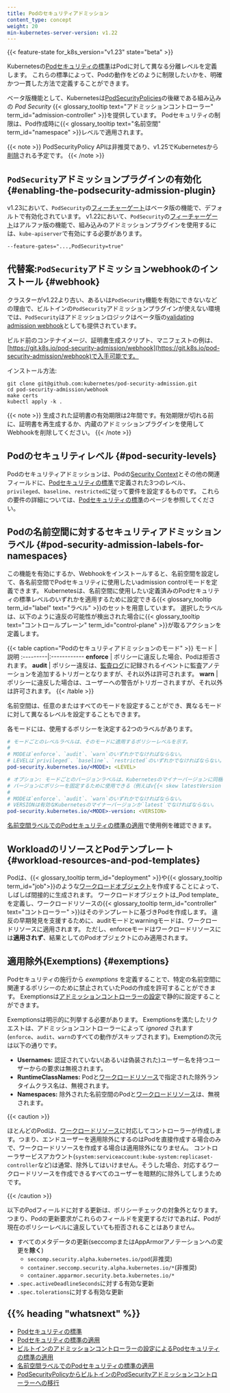 ```yaml
---
title: Podのセキュリティアドミッション
content_type: concept
weight: 20
min-kubernetes-server-version: v1.22
---
```



<!-- overview -->

{{< feature-state for_k8s_version="v1.23" state="beta" >}}

Kubernetesの[Podセキュリティの標準](/ja/docs/concepts/security/pod-security-standards/)はPodに対して異なる分離レベルを定義します。
これらの標準によって、Podの動作をどのように制限したいかを、明確かつ一貫した方法で定義することができます。

ベータ版機能として、Kubernetesは[PodSecurityPolicies](/docs/concepts/policy/pod-security-policy/)の後継である組み込みの _Pod Security_ {{< glossary_tooltip text="アドミッションコントローラー" term_id="admission-controller" >}}を提供しています。
Podセキュリティの制限は、Pod作成時に{{< glossary_tooltip text="名前空間" term_id="namespace" >}}レベルで適用されます。

{{< note >}}
PodSecurityPolicy APIは非推奨であり、v1.25でKubernetesから[削除](/docs/reference/using-api/deprecation-guide/#v1-25)される予定です。
{{< /note >}}


<!-- body -->

## `PodSecurity`アドミッションプラグインの有効化 {#enabling-the-podsecurity-admission-plugin}
v1.23において、`PodSecurity`の[フィーチャーゲート](/ja/docs/reference/command-line-tools-reference/feature-gates/)はベータ版の機能で、デフォルトで有効化されています。
v1.22において、`PodSecurity`の[フィーチャーゲート](/ja/docs/reference/command-line-tools-reference/feature-gates/)はアルファ版の機能で、組み込みのアドミッションプラグインを使用するには、`kube-apiserver`で有効にする必要があります。

```shell
--feature-gates="...,PodSecurity=true"
```

## 代替案:`PodSecurity`アドミッションwebhookのインストール {#webhook}

クラスターがv1.22より古い、あるいは`PodSecurity`機能を有効にできないなどの理由で、ビルトインの`PodSecurity`アドミッションプラグインが使えない環境では、`PodSecurity`はアドミッションロジックはベータ版の[validating admission webhook](https://git.k8s.io/pod-security-admission/webhook)としても提供されています。

ビルド前のコンテナイメージ、証明書生成スクリプト、マニフェストの例は、[https://git.k8s.io/pod-security-admission/webhook](https://git.k8s.io/pod-security-admission/webhook)で入手可能です。


インストール方法:
```shell
git clone git@github.com:kubernetes/pod-security-admission.git
cd pod-security-admission/webhook
make certs
kubectl apply -k .
```

{{< note >}}
生成された証明書の有効期限は2年間です。有効期限が切れる前に、証明書を再生成するか、内蔵のアドミッションプラグインを使用してWebhookを削除してください。
{{< /note >}}

## Podのセキュリティレベル {#pod-security-levels}

Podのセキュリティアドミッションは、Podの[Security Context](/docs/tasks/configure-pod-container/security-context/)とその他の関連フィールドに、[Podセキュリティの標準](/ja/docs/concepts/security/pod-security-standards)で定義された3つのレベル、`privileged`、`baseline`、`restricted`に従って要件を設定するものです。
これらの要件の詳細については、[Podセキュリティの標準](/ja/docs/concepts/security/pod-security-standards)のページを参照してください。

## Podの名前空間に対するセキュリティアドミッションラベル {#pod-security-admission-labels-for-namespaces}

この機能を有効にするか、Webhookをインストールすると、名前空間を設定して、各名前空間でPodセキュリティに使用したいadmission controlモードを定義できます。
Kubernetesは、名前空間に使用したい定義済みのPodセキュリティの標準レベルのいずれかを適用するために設定できる{{< glossary_tooltip term_id="label" text="ラベル" >}}のセットを用意しています。
選択したラベルは、以下のように違反の可能性が検出された場合に{{< glossary_tooltip text="コントロールプレーン" term_id="control-plane" >}}が取るアクションを定義します。

{{< table caption="Podのセキュリティアドミッションのモード" >}}
モード | 説明
:---------|:------------
**enforce** | ポリシーに違反した場合、Podは拒否されます。
**audit** | ポリシー違反は、[監査ログ](/ja/docs/tasks/debug-application-cluster/audit/)に記録されるイベントに監査アノテーションを追加するトリガーとなりますが、それ以外は許可されます。
**warn** | ポリシーに違反した場合は、ユーザーへの警告がトリガーされますが、それ以外は許可されます。
{{< /table >}}

名前空間は、任意のまたはすべてのモードを設定することができ、異なるモードに対して異なるレベルを設定することもできます。

各モードには、使用するポリシーを決定する2つのラベルがあります。
```yaml
# モードごとのレベルラベルは、そのモードに適用するポリシーレベルを示す。
#
# MODEは`enforce`、`audit`、`warn`のいずれかでなければならない。
# LEVELは`privileged`、`baseline`、`restricted`のいずれかでなければならない。
pod-security.kubernetes.io/<MODE>: <LEVEL>

# オプション: モードごとのバージョンラベルは、Kubernetesのマイナーバージョンに同梱される
# バージョンにポリシーを固定するために使用できる（例えばv{{< skew latestVersion >}}など）。
#
# MODEは`enforce`、`audit`、`warn`のいずれかでなければならない。
# VERSIONは有効なKubernetesのマイナーバージョンか`latest`でなければならない。
pod-security.kubernetes.io/<MODE>-version: <VERSION>
```

[名前空間ラベルでのPodセキュリティの標準の適用](/docs/tasks/configure-pod-container/enforce-standards-namespace-labels)で使用例を確認できます。


## WorkloadのリソースとPodテンプレート {#workload-resources-and-pod-templates}

Podは、{{< glossary_tooltip term_id="deployment" >}}や{{< glossary_tooltip term_id="job">}}のような[ワークロードオブジェクト](/ja/docs/concepts/workloads/controllers/)を作成することによって、しばしば間接的に生成されます。
ワークロードオブジェクトは_Pod template_を定義し、ワークロードリソースの{{< glossary_tooltip term_id="controller" text="コントローラー" >}}はそのテンプレートに基づきPodを作成します。
違反の早期発見を支援するために、auditモードとwarningモードは、ワークロードリソースに適用されます。
ただし、enforceモードはワークロードリソースには**適用されず**、結果としてのPodオブジェクトにのみ適用されます。

## 適用除外(Exemptions) {#exemptions}

Podセキュリティの施行から _exemptions_ を定義することで、特定の名前空間に関連するポリシーのために禁止されていたPodの作成を許可することができます。
Exemptionsは[アドミッションコントローラーの設定](/docs/tasks/configure-pod-container/enforce-standards-admission-controller/#configure-the-admission-controller)で静的に設定することができます。

Exemptionsは明示的に列挙する必要があります。
Exemptionsを満たしたリクエストは、アドミッションコントローラーによって _ignored_ されます(`enforce`、`audit`、`warn`のすべての動作がスキップされます)。Exemptionの次元は以下の通りです。

- **Usernames:** 認証されていない(あるいは偽装された)ユーザー名を持つユーザーからの要求は無視されます。
- **RuntimeClassNames:** Podと[ワークロードリソース](#workload-resources-and-pod-templates)で指定された除外ランタイムクラス名は、無視されます。
- **Namespaces:** 除外された名前空間のPodと[ワークロードリソース](#workload-resources-and-pod-templates)は、無視されます。

{{< caution >}}

ほとんどのPodは、[ワークロードリソース](#workload-resources-and-pod-templates)に対応してコントローラーが作成します。つまり、エンドユーザーを適用除外にするのはPodを直接作成する場合のみで、ワークロードリソースを作成する場合は適用除外になりません。
コントローラサービスアカウント(`system:serviceaccount:kube-system:replicaset-controller`など)は通常、除外してはいけません。そうした場合、対応するワークロードリソースを作成できるすべてのユーザーを暗黙的に除外してしまうためです。

{{< /caution >}}

以下のPodフィールドに対する更新は、ポリシーチェックの対象外となります。つまり、Podの更新要求がこれらのフィールドを変更するだけであれば、Podが現在のポリシーレベルに違反していても拒否されることはありません。

- すべてのメタデータの更新(seccompまたはAppArmorアノテーションへの変更を**除く**)
  - `seccomp.security.alpha.kubernetes.io/pod`(非推奨)
  - `container.seccomp.security.alpha.kubernetes.io/*`(非推奨)
  - `container.apparmor.security.beta.kubernetes.io/*`
- `.spec.activeDeadlineSeconds`に対する有効な更新
- `.spec.tolerations`に対する有効な更新

## {{% heading "whatsnext" %}}

- [Podセキュリティの標準](/ja/docs/concepts/security/pod-security-standards)
- [Podセキュリティの標準の適用](/docs/setup/best-practices/enforcing-pod-security-standards)
- [ビルトインのアドミッションコントローラーの設定によるPodセキュリティの標準の適用](/docs/tasks/configure-pod-container/enforce-standards-admission-controller)
- [名前空間ラベルでのPodセキュリティの標準の適用](/docs/tasks/configure-pod-container/enforce-standards-namespace-labels)
- [PodSecurityPolicyからビルトインのPodSecurityアドミッションコントローラーへの移行](/docs/tasks/configure-pod-container/migrate-from-psp)
